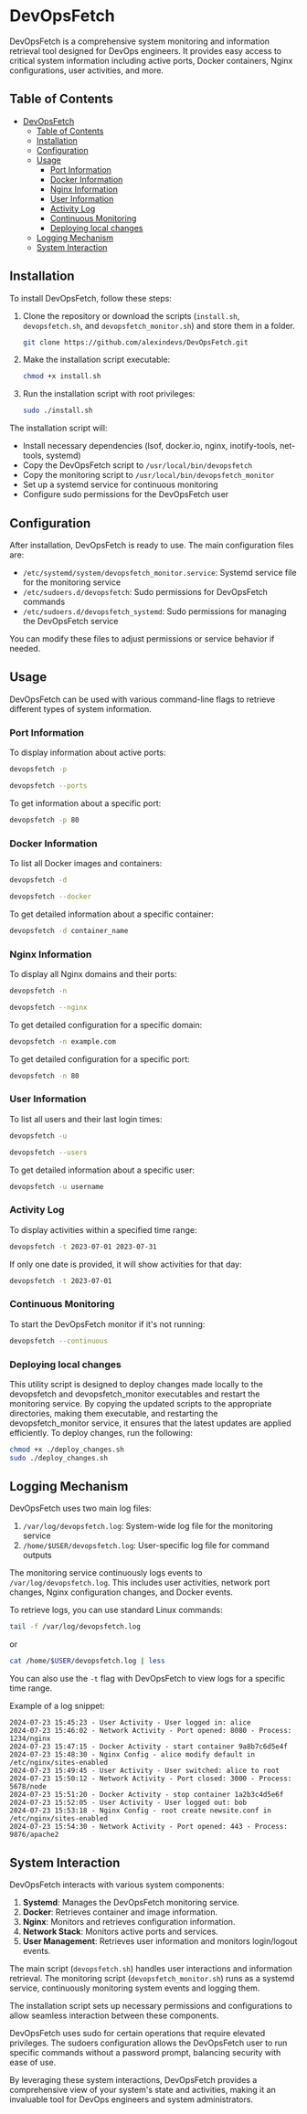 # DevOpsFetch

DevOpsFetch is a comprehensive system monitoring and information retrieval tool designed for DevOps engineers. It provides easy access to critical system information including active ports, Docker containers, Nginx configurations, user activities, and more.

## Table of Contents

- [DevOpsFetch](#devopsfetch)
  - [Table of Contents](#table-of-contents)
  - [Installation](#installation)
  - [Configuration](#configuration)
  - [Usage](#usage)
    - [Port Information](#port-information)
    - [Docker Information](#docker-information)
    - [Nginx Information](#nginx-information)
    - [User Information](#user-information)
    - [Activity Log](#activity-log)
    - [Continuous Monitoring](#continuous-monitoring)
    - [Deploying local changes](#deploying-local-changes)
  - [Logging Mechanism](#logging-mechanism)
  - [System Interaction](#system-interaction)

## Installation

To install DevOpsFetch, follow these steps:

1. Clone the repository or download the scripts (`install.sh`, `devopsfetch.sh`, and `devopsfetch_monitor.sh`) and store them in a folder.

   ```bash
   git clone https://github.com/alexindevs/DevOpsFetch.git
   ```

2. Make the installation script executable:

   ```bash
   chmod +x install.sh
   ```

3. Run the installation script with root privileges:

   ```bash
   sudo ./install.sh
   ```

The installation script will:

- Install necessary dependencies (lsof, docker.io, nginx, inotify-tools, net-tools, systemd)
- Copy the DevOpsFetch script to `/usr/local/bin/devopsfetch`
- Copy the monitoring script to `/usr/local/bin/devopsfetch_monitor`
- Set up a systemd service for continuous monitoring
- Configure sudo permissions for the DevOpsFetch user

## Configuration

After installation, DevOpsFetch is ready to use. The main configuration files are:

- `/etc/systemd/system/devopsfetch_monitor.service`: Systemd service file for the monitoring service
- `/etc/sudoers.d/devopsfetch`: Sudo permissions for DevOpsFetch commands
- `/etc/sudoers.d/devopsfetch_systemd`: Sudo permissions for managing the DevOpsFetch service

You can modify these files to adjust permissions or service behavior if needed.

## Usage

DevOpsFetch can be used with various command-line flags to retrieve different types of system information.

### Port Information

To display information about active ports:

```bash
devopsfetch -p
```

```bash
devopsfetch --ports
```

To get information about a specific port:

```bash
devopsfetch -p 80
```

### Docker Information

To list all Docker images and containers:

```bash
devopsfetch -d
```

```bash
devopsfetch --docker
```

To get detailed information about a specific container:

```bash
devopsfetch -d container_name
```

### Nginx Information

To display all Nginx domains and their ports:

```bash
devopsfetch -n
```

```bash
devopsfetch --nginx
```

To get detailed configuration for a specific domain:

```bash
devopsfetch -n example.com
```

To get detailed configuration for a specific port:

```bash
devopsfetch -n 80
```

### User Information

To list all users and their last login times:

```bash
devopsfetch -u
```

```bash
devopsfetch --users
```

To get detailed information about a specific user:

```bash
devopsfetch -u username
```

### Activity Log

To display activities within a specified time range:

```bash
devopsfetch -t 2023-07-01 2023-07-31
```

If only one date is provided, it will show activities for that day:

```bash
devopsfetch -t 2023-07-01
```

### Continuous Monitoring

To start the DevOpsFetch monitor if it's not running:

```bash
devopsfetch --continuous
```

### Deploying local changes

This utility script is designed to deploy changes made locally to the devopsfetch and devopsfetch_monitor executables and restart the monitoring service. By copying the updated scripts to the appropriate directories, making them executable, and restarting the devopsfetch_monitor service, it ensures that the latest updates are applied efficiently. To deploy changes, run the following:

```bash
chmod +x ./deploy_changes.sh
sudo ./deploy_changes.sh
```

## Logging Mechanism

DevOpsFetch uses two main log files:

1. `/var/log/devopsfetch.log`: System-wide log file for the monitoring service
2. `/home/$USER/devopsfetch.log`: User-specific log file for command outputs

The monitoring service continuously logs events to `/var/log/devopsfetch.log`. This includes user activities, network port changes, Nginx configuration changes, and Docker events.

To retrieve logs, you can use standard Linux commands:

```bash
tail -f /var/log/devopsfetch.log
```

or

```bash
cat /home/$USER/devopsfetch.log | less
```

You can also use the `-t` flag with DevOpsFetch to view logs for a specific time range.

Example of a log snippet:

```plaintext
2024-07-23 15:45:23 - User Activity - User logged in: alice
2024-07-23 15:46:02 - Network Activity - Port opened: 8080 - Process: 1234/nginx
2024-07-23 15:47:15 - Docker Activity - start container 9a8b7c6d5e4f
2024-07-23 15:48:30 - Nginx Config - alice modify default in /etc/nginx/sites-enabled
2024-07-23 15:49:45 - User Activity - User switched: alice to root
2024-07-23 15:50:12 - Network Activity - Port closed: 3000 - Process: 5678/node
2024-07-23 15:51:20 - Docker Activity - stop container 1a2b3c4d5e6f
2024-07-23 15:52:05 - User Activity - User logged out: bob
2024-07-23 15:53:18 - Nginx Config - root create newsite.conf in /etc/nginx/sites-enabled
2024-07-23 15:54:30 - Network Activity - Port opened: 443 - Process: 9876/apache2
```

## System Interaction

DevOpsFetch interacts with various system components:

1. **Systemd**: Manages the DevOpsFetch monitoring service.
2. **Docker**: Retrieves container and image information.
3. **Nginx**: Monitors and retrieves configuration information.
4. **Network Stack**: Monitors active ports and services.
5. **User Management**: Retrieves user information and monitors login/logout events.

The main script (`devopsfetch.sh`) handles user interactions and information retrieval. The monitoring script (`devopsfetch_monitor.sh`) runs as a systemd service, continuously monitoring system events and logging them.

The installation script sets up necessary permissions and configurations to allow seamless interaction between these components.

DevOpsFetch uses sudo for certain operations that require elevated privileges. The sudoers configuration allows the DevOpsFetch user to run specific commands without a password prompt, balancing security with ease of use.

By leveraging these system interactions, DevOpsFetch provides a comprehensive view of your system's state and activities, making it an invaluable tool for DevOps engineers and system administrators.

